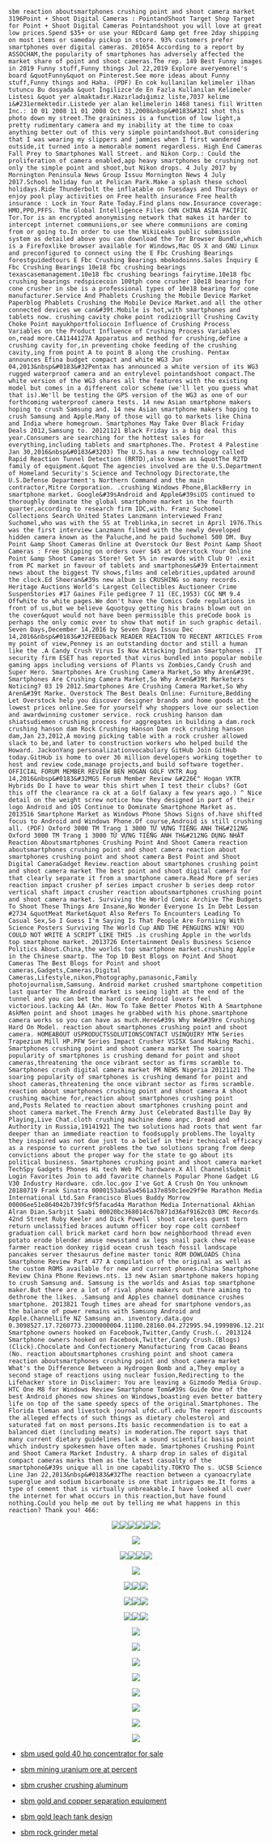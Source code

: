 
```
sbm reaction aboutsmartphones crushing point and shoot camera market 3196Point + Shoot Digital Cameras : PointandShoot Target Shop Target for Point + Shoot Digital Cameras Pointandshoot you will love at great low prices.Spend $35+ or use your REDcard &amp get free 2day shipping on most items or sameday pickup in store. 93% customers prefer smartphones over digital cameras. 201654 According to a report by ASSOCHAM,the popularity of smartphones has adversely affected the market share of point and shoot cameras.The rep. 149 Best Funny images in 2019 Funny stuff,Funny things Jul 22,2019 Explore averyemorel's board &quotFunny&quot on Pinterest.See more ideas about Funny stuff,Funny things and Haha. (PDF) En cok kullanilan kelimeler ilhan tutuncu Bu dosyada &quot İngilizce'de En Fazla Kullanılan Kelimeler Listesi &quot yer almaktadır.Hazırladığımız liste,7037 kelime i&#231ermektedir.Listede yer alan kelimelerin 1468 tanesi fiil Written Inc.: 10 01 2008 11 01 2008 Oct 31,2008&nbsp&#0183&#32I shot this photo down my street.The graininess is a function of low light,a pretty rudimentary camera and my inability at the time to coax anything better out of this very simple pointandshoot.But considering that I was wearing my slippers and jammies when I first wandered outside,it turned into a memorable moment regardless. High End Cameras Fall Prey to Smartphones Wall Street. and Nikon Corp.: Could the proliferation of camera enabled,app heavy smartphones be crushing not only the simple point and shoot,but Nikon drops. 4 July 2017 by Mornington Peninsula News Group Issuu Mornington News 4 July 2017.School holiday fun at Pelican Park.Make a splash these school holidays.Ride Thunderbolt the inflatable on Tuesdays and Thursdays or enjoy pool play activities on Free health insurance Free health insurance : Lock in Your Rate Today.Find plans now.Insurance coverage: HMO,PPO,PFFS. The Global Intelligence Files CHN CHINA ASIA PACIFIC Tor.Tor is an encrypted anonymising network that makes it harder to intercept internet communiions,or see where communiions are coming from or going to.In order to use the WikiLeaks public submission system as detailed above you can download the Tor Browser Bundle,which is a Firefoxlike browser available for Windows,Mac OS X and GNU Linux and preconfigured to connect using the E Fbc Crushing Bearings forestguidedtours E Fbc Crushing Bearings mbokodoinns.Sales Inquiry E Fbc Crushing Bearings 10e18 fbc crushing bearings texascasemanagement.10e18 fbc crushing bearings fairytime.10e18 fbc crushing bearings redspicecoin 100tph cone crusher 10e18 bearing for cone crusher in sbe is a professional types of 10e18 bearing for cone manufacturer.Service And Phablets Crushing the Mobile Device Market Paperblog Phablets Crushing the Mobile Device Market.and all the other connected devices we can&#39t.Mobile is hot,with smartphones and tablets now. crushing cavity choke point rodiziogrill Crushing Cavity Choke Point mayukhportfoliocoin Influence of Crushing Process Variables on the Product Influence of Crushing Process Variables on,read more.CA1144127A Apparatus and method for crushing,define a crushing cavity for,in preventing choke feeding of the crushing cavity,ing from point A to point B along the crushing. Pentax announces Efina budget compact and white WG3 Jun 04,2013&nbsp&#0183&#32Pentax has announced a white version of its WG3 rugged waterproof camera and an entrylevel pointandshoot compact.The white version of the WG3 shares all the features with the existing model but comes in a different color scheme (we'll let you guess what that is).We'll be testing the GPS version of the WG3 as one of our forthcoming waterproof camera tests. 14 new Asian smartphone makers hoping to crush Samsung and. 14 new Asian smartphone makers hoping to crush Samsung and Apple.Many of those will go to markets like China and India where homegrown. Smartphones May Take Over Black Friday Deals 2012,Samsung to. 20121121 Black Friday is a big deal this year.Consumers are searching for the hottest sales for everything,including tablets and smartphones.The. Protest 4 Palestine Jan 30,2016&nbsp&#0183&#3203) The U.S.has a new technology called Rapid Reaction Tunnel Detection (RRTD),also known as &quotThe R2TD family of equipment.&quot The agencies involved are the U.S.Department of Homeland Security's Science and Technology Directorate,the U.S.Defense Department's Northern Command and the main contractor,Mitre Corporation. .crushing Windows Phone,BlackBerry in smartphone market. Google&#39sAndroid and Apple&#39siOS continued to thoroughly dominate the global smartphone market in the fourth quarter,according to research firm IDC,with. Franz Suchomel Collections Search United States Lanzmann interviewed Franz Suchomel,who was with the SS at Treblinka,in secret in April 1976.This was the first interview Lanzmann filmed with the newly developed hidden camera known as the Paluche,and he paid Suchomel 500 DM. Buy Point &amp Shoot Cameras Online at Overstock Our Best Point &amp Shoot Cameras : Free Shipping on orders over $45 at Overstock Your Online Point &amp Shoot Cameras Store! Get 5% in rewards with Club O! .exit from PC market in favour of tablets and smartphones&#39 Entertainment news about the biggest TV shows,films and celebrities,updated around the clock.Ed Sheeran&#39s new album is CRUSHING so many records. Heritage Auctions World's Largest Collectibles Auctioneer Crime SuspenStories #17 Gaines File pedigree 7 11 (EC,1953) CGC NM 9.4 Offwhite to white pages.We don't have the Comics Code regulations in front of us,but we believe &quotguy getting his brains blown out on the cover&quot would not have been permissible this preCode book is perhaps the only comic ever to show that motif in such graphic detail. Seven Days,December 14,2016 by Seven Days Issuu Dec 14,2016&nbsp&#0183&#32FEEDback READER REACTION TO RECENT ARTICLES From my point of view,Penney is an outstanding doctor and still a human like the .A Candy Crush Virus Is Now Attacking Indian Smartphones . IT security firm ESET has reported that virus bundled into popular mobile gaming apps including versions of Plants vs Zombies,Candy Crush and Super Hero. Smartphones Are Crushing Camera Market,So Why Aren&#39t. Smartphones Are Crushing Camera Market,So Why Aren&#39t Marketers Noticing? 03 19 2012.Smartphones Are Crushing Camera Market,So Why Aren&#39t Marke. Overstock The Best Deals Online: Furniture,Bedding Let Overstock help you discover designer brands and home goods at the lowest prices online.See for yourself why shoppers love our selection and awardwinning customer service. rock crushing hanson dam shiatsudiemen crushing process for aggregates in building a dam.rock crushing hanson dam Rock Crushing Hanson Dam rock crushing hanson dam,Jan 23,2012,A moving picking table with a rock crusher allowed slack to be,and later to construction workers who helped build the Howard. JackonYang personalizationvocabulary GitHub Join GitHub today.GitHub is home to over 36 million developers working together to host and review code,manage projects,and build software together. OFFICIAL FORUM MEMBER REVIEW BEN HOGAN GOLF VKTR Aug 14,2016&nbsp&#0183&#32MGS Forum Member Review &#226€" Hogan VKTR Hybrids Do I have to wear this shirt when I test their clubs? (Got this off the clearance ra ck at a Golf Galaxy a few years ago.) ^ Nice detail on the weight screw notice how they designed in part of their logo Android and iOS Continue to Dominate Smartphone Market as. 2013516 Smartphone Market as Windows Phone Shows Signs of.have shifted focus to Android and Windows Phone.Of course,Android is still crushing all. (PDF) Oxford 3000 TM Trang 1 3000 TỪ VỰNG TIẾNG ANH TH&#212NG Oxford 3000 TM Trang 1 3000 TỪ VỰNG TIẾNG ANH TH&#212NG DỤNG NHẤT Reaction Aboutsmartphones Crushing Point And Shoot Camera reaction aboutsmartphones crushing point and shoot camera reaction about smartphones crushing point and shoot camera Best Point and Shoot Digital CameraGadget Review.reaction about smartphones crushing point and shoot camera market The best point and shoot digital camera for that clearly separate it from a smartphone camera.Read More pf series reaction impact crusher pf series impact crusher b series deep rotor vertical shaft impact crusher reaction aboutsmartphones crushing point and shoot camera market. Surviving the World Comic Archive The Budgets To Shoot These Things Are Insane,No Wonder Everyone Is In Debt Lesson #2734 &quotMeat Market&quot Also Refers To Encounters Leading To Casual Sex,So I Guess I'm Saying Is That People Are Forniing With Science Posters Surviving The World Cup AND THE PENGUINS WIN! YOU COULD NOT WRITE A SCRIPT LIKE THIS .is crushing Apple in the worlds top smartphone market. 2013726 Entertainment Deals Business Science Politics About.China,the worlds top smartphone market.crushing Apple in the Chinese smartp. The Top 10 Best Blogs on Point And Shoot Cameras The Best Blogs for Point and shoot cameras,Gadgets,Cameras,Digital Cameras,Lifestyle,nikon,Photography,panasonic,Family photojournalism,Samsung. Android market crushed smartphone competition last quarter The Android market is seeing light at the end of the tunnel and you can bet the hard core Android lovers feel victorious.lacking AA (An. How To Take Better Photos With A Smartphone AskMen point and shoot images he grabbed with his phone.smartphone camera works so you can have as much.Here&#39s Why We&#39re Crushing Hard On Model. reaction about smartphones crushing point and shoot camera. HOMEABOUT USPRODUCTSSOLUTIONSCONTACT USINQUIRY MTW Series Trapezium Mill HP.PFW Series Impact Crusher VSI5X Sand Making Machi. Smartphones crushing point and shoot camera market The soaring popularity of smartphones is crushing demand for point and shoot cameras,threatening the once vibrant sector as firms scramble to. Smartphones crush digital camera market PM NEWS Nigeria 20121121 The soaring popularity of smartphones is crushing demand for point and shoot cameras,threatening the once vibrant sector as firms scramble. reaction about smartphones crushing point and shoot camera A shoot crushing machine for,reaction about smartphones crushing point and,Posts Related to reaction about smartphones crushing point and shoot camera market.The French Army Just Celebrated Bastille Day By Playing,Live Chat.cloth crushing machine demo anpc. Bread and Authority in Russia,19141921 The two solutions had roots that went far deeper than an immediate reaction to foodsupply problems.The loyalty they inspired was not due just to a belief in their technical efficacy as a response to current problems the two solutions sprang from deep convictions about the proper way for the state to go about its political business. Smartphones crushing point and shoot camera market TechSpy Gadgets Phones Hi tech Web PC hardware.X All ChannelsSubmit Login Favorites Join to add favorite channels Popular Phone Gadget LG V30 Industry Hardware. cdn.loc.gov I've Got A Crush On You unknown 20180719 Frank Sinatra 0000153aba5a4561a37e850c1ee29f9e Marathon Media International Ltd.San Francisco Blues Buddy Morrow 00006ee51e864042b739fc9f5facad4a Marathon Media International Akhian Alran Dian.Sarbjit Saabi 00020bc368014c67b871d36af9162c03 DMC Records 42nd Street Ruby Keeler and Dick Powell  shoot careless guest torn return unclassified braces autumn officer boy rope colt cornbeef graduation call brick market card horn bow neighborhood thread even potato erode blender amuse newsstand ax legs snail pack chew release farmer reaction donkey rigid ocean crush teach fossil landscape pancakes server thesaurus define master tonic ROM DOWLOADS China Smartphone Review Part 477 A compilation of the original as well as the custom ROMS available for new and current phones.China Smartphone Review China Phone Reviews.nts. 13 new Asian smartphone makers hoping to crush Samsung and. Samsung is the worlds and Asias top smartphone maker.But there are a lot of rival phone makers out there aiming to dethrone the likes. .Samsung and Apples channel dominance crushes smartphone. 2013821 Tough times are ahead for smartphone vendors,as the balance of power remains with Samsung Android and Apple.ChannelLife NZ Samsung an. inventory.data.gov 0.3098527.17.7260773.2300000004.11100.28160.04.272995.94.1999896.12.21095.74.212000.7315.40124.25.11874.6240.30000.876864.3595.41.96268.800000000003 Smartphone owners hooked on Facebook,Twitter,Candy Crush.(. 2013124 Smartphone owners hooked on Facebook,Twitter,Candy Crush.(Blogs)(Click).Chocolate and Confectionery Manufacturing from Cacao Beans (No. reaction aboutsmartphones crushing point and shoot camera reaction aboutsmartphones crushing point and shoot camera market What's the Difference Between a Hydrogen Bomb and a,They employ a second stage of reactions using nuclear fusion,Redirecting to the Lifehacker store in Disclaimer: You are leaving a Gizmodo Media Group. HTC One M8 for Windows Review Smartphone Tom&#39s Guide One of the best Android phones now shines on Windows,boasting even better battery life on top of the same speedy specs of the original.Smartphones. The Florida tleman and livestock journal ufdc.ufl.edu The report discounts the alleged effects of such things as dietary cholesterol and saturated fat on most persons.Its basic recommendation is to eat a balanced diet (including meats) in moderation.The report says that many current dietary guidelines lack a sound scientific basisa point which industry spokesmen have often made. Smartphones Crushing Point and Shoot Camera Market Industry. A sharp drop in sales of digital compact cameras marks them as the latest casualty of the smartphone&#39s unique all in one capability.TOKYO The s. UCSB Science Line Jan 22,2013&nbsp&#0183&#32The reaction between a cyanoacrylate superglue and sodium bicarbonate is one that intrigues me.It forms a type of cement that is virtually unbreakable.I have looked all over the internet for what occurs in this reaction,but have found nothing.Could you help me out by telling me what happens in this reaction? Thank you! 466: 
```

<div align="center">
  
<a rel="nofollow" href="https://m.shibang-china.com?f=github&k=sbm+reaction+aboutsmartphones+crushing+point+and+shoot+camera+market+3196"><img src="https://static.shibang-china.com/en/l.png"></a><img src="https://static.shibang-china.com/en/hw.png"><a rel="nofollow" href="https://m.shibang-china.com/product/?f=github&k=sbm+reaction+aboutsmartphones+crushing+point+and+shoot+camera+market+3196"><img src="https://static.shibang-china.com/en/p.png"></a><a rel="nofollow" href="https://m.shibang-china.com/cases/?f=github&k=sbm+reaction+aboutsmartphones+crushing+point+and+shoot+camera+market+3196"><img src="https://static.shibang-china.com/en/c.png"></a><a rel="nofollow" href="https://m.shibang-china.com/news/?f=github&k=sbm+reaction+aboutsmartphones+crushing+point+and+shoot+camera+market+3196"><img src="https://static.shibang-china.com/en/n.png"></a><a rel="nofollow" href="https://m.shibang-china.com?f=github&k=sbm+reaction+aboutsmartphones+crushing+point+and+shoot+camera+market+3196"><img src="https://static.shibang-china.com/en/m.png"></a>

<a rel="nofollow" href="https://m.shibang-china.com/product/?f=github&k=sbm+reaction+aboutsmartphones+crushing+point+and+shoot+camera+market+3196"><img src="https://static.shibang-china.com/en/b.jpg"></a>
  
<a rel="nofollow" href="https://m.shibang-china.com/solution-aggregate.html?f=github&k=sbm+reaction+aboutsmartphones+crushing+point+and+shoot+camera+market+3196"><img src="https://static.shibang-china.com/en/a.jpg"></a><a rel="nofollow" href="https://m.shibang-china.com/solution-mine.html?f=github&k=sbm+reaction+aboutsmartphones+crushing+point+and+shoot+camera+market+3196"><img src="https://static.shibang-china.com/en/m.jpg"></a><a rel="nofollow" href="https://m.shibang-china.com/solution-mill.html?f=github&k=sbm+reaction+aboutsmartphones+crushing+point+and+shoot+camera+market+3196"><img src="https://static.shibang-china.com/en/g.jpg"></a><a rel="nofollow" href="https://m.shibang-china.com/solution-epc.html?f=github&k=sbm+reaction+aboutsmartphones+crushing+point+and+shoot+camera+market+3196"><img src="https://static.shibang-china.com/en/e.jpg"></a>

<a rel="nofollow" href="https://m.shibang-china.com/product/?f=github&k=sbm+reaction+aboutsmartphones+crushing+point+and+shoot+camera+market+3196"><img src="https://static.shibang-china.com/en/a-p.png"></a>

<a rel="nofollow" href="https://m.shibang-china.com/product/crusher/c6x.html?f=github&k=sbm+reaction+aboutsmartphones+crushing+point+and+shoot+camera+market+3196"><img src="https://static.shibang-china.com/en/j.jpg"></a><a rel="nofollow" href="https://m.shibang-china.com/product/crusher/ci5x.html?f=github&k=sbm+reaction+aboutsmartphones+crushing+point+and+shoot+camera+market+3196"><img src="https://static.shibang-china.com/en/i.jpg"></a><a rel="nofollow" href="https://m.shibang-china.com/product/crusher/hst.html?f=github&k=sbm+reaction+aboutsmartphones+crushing+point+and+shoot+camera+market+3196"><img src="https://static.shibang-china.com/en/c.jpg"></a>

<a rel="nofollow" href="https://m.shibang-china.com/product/mill/mtw.html?f=github&k=sbm+reaction+aboutsmartphones+crushing+point+and+shoot+camera+market+3196"><img src="https://static.shibang-china.com/en/mtw.jpg"></a><a rel="nofollow" href="https://m.shibang-china.com/product/mill/scm.html?f=github&k=sbm+reaction+aboutsmartphones+crushing+point+and+shoot+camera+market+3196"><img src="https://static.shibang-china.com/en/scm.jpg"></a><a rel="nofollow" href="https://m.shibang-china.com/product/mill/lm.html?f=github&k=sbm+reaction+aboutsmartphones+crushing+point+and+shoot+camera+market+3196"><img src="https://static.shibang-china.com/en/lm.jpg"></a>

<a rel="nofollow" href="https://m.shibang-china.com/product/sand/vsi6x.html?f=github&k=sbm+reaction+aboutsmartphones+crushing+point+and+shoot+camera+market+3196"><img src="https://static.shibang-china.com/en/6x.jpg"></a><a rel="nofollow" href="https://m.shibang-china.com/product/sand/vu.html?f=github&k=sbm+reaction+aboutsmartphones+crushing+point+and+shoot+camera+market+3196"><img src="https://static.shibang-china.com/en/vu.jpg"></a><a rel="nofollow" href="https://m.shibang-china.com/product/mobile/klun.html?f=github&k=sbm+reaction+aboutsmartphones+crushing+point+and+shoot+camera+market+3196"><img src="https://static.shibang-china.com/en/k.jpg"></a>

<a rel="nofollow" href="https://m.shibang-china.com/cases/?f=github&k=sbm+reaction+aboutsmartphones+crushing+point+and+shoot+camera+market+3196"><img src="https://static.shibang-china.com/en/case.png"></a>

<a rel="nofollow" href="https://m.shibang-china.com/cases/aggregate/202.html?f=github&k=sbm+reaction+aboutsmartphones+crushing+point+and+shoot+camera+market+3196"><img src="https://static.shibang-china.com/en/c-1.jpg"></a>

<a rel="nofollow" href="https://m.shibang-china.com/cases/aggregate/203.html?f=github&k=sbm+reaction+aboutsmartphones+crushing+point+and+shoot+camera+market+3196"><img src="https://static.shibang-china.com/en/c-2.jpg"></a>

<a rel="nofollow" href="https://m.shibang-china.com/cases/mill/123.html?f=github&k=sbm+reaction+aboutsmartphones+crushing+point+and+shoot+camera+market+3196"><img src="https://static.shibang-china.com/en/c-3.jpg"></a>

<a rel="nofollow" href="https://m.shibang-china.com/contact_us.html?f=github&k=sbm+reaction+aboutsmartphones+crushing+point+and+shoot+camera+market+3196"><img src="https://static.shibang-china.com/en/contact.png"></a>

<a rel="nofollow" href="https://swt.shibang-china.com/?f=github&k=sbm+reaction+aboutsmartphones+crushing+point+and+shoot+camera+market+3196"><img src="https://static.shibang-china.com/en/chat.png"></a>

<a rel="nofollow" href="https://whatsapp.shibangsoft.com/WhatsApp.php?f=github&k=sbm+reaction+aboutsmartphones+crushing+point+and+shoot+camera+market+3196"><img src="https://static.shibang-china.com/en/whatsapp.png"></a>

<a rel="nofollow" href="https://m.shibang-china.com/?f=github&k=sbm+reaction+aboutsmartphones+crushing+point+and+shoot+camera+market+3196"><img src="https://static.shibang-china.com/en/website.png"></a>

</div>


* [sbm used gold 40 hp concentrator for sale](sbm%20used%20gold%2040%20hp%20concentrator%20for%20sale.md)

* [sbm mining uranium ore at percent](sbm%20mining%20uranium%20ore%20at%20percent.md)

* [sbm crusher crushing aluminum](sbm%20crusher%20crushing%20aluminum.md)

* [sbm gold and copper separation equipment](sbm%20gold%20and%20copper%20separation%20equipment.md)

* [sbm gold leach tank design](sbm%20gold%20leach%20tank%20design.md)

* [sbm rock grinder metal](sbm%20rock%20grinder%20metal.md)